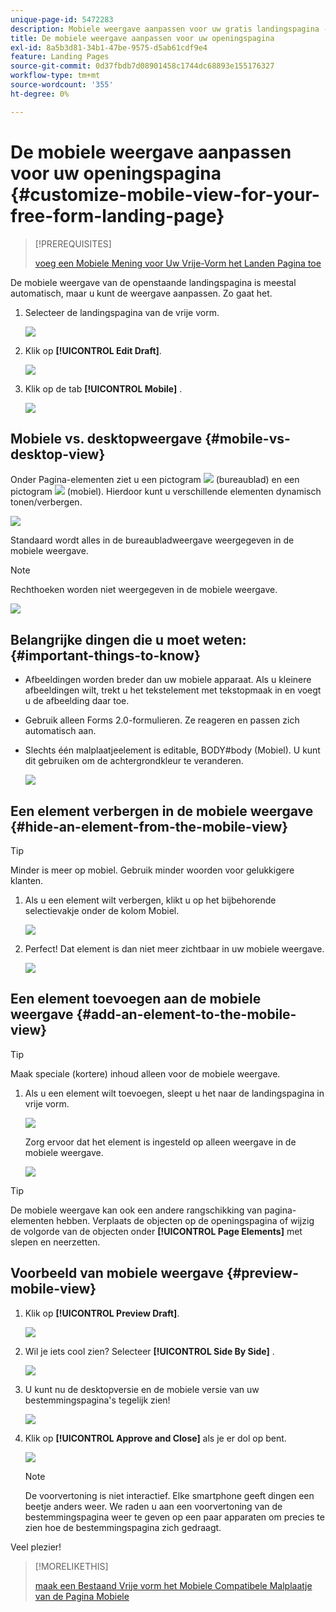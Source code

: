 ```yaml
---
unique-page-id: 5472283
description: Mobiele weergave aanpassen voor uw gratis landingspagina - Marketo Docs - Productdocumentatie
title: De mobiele weergave aanpassen voor uw openingspagina
exl-id: 8a5b3d81-34b1-47be-9575-d5ab61cdf9e4
feature: Landing Pages
source-git-commit: 0d37fbdb7d08901458c1744dc68893e155176327
workflow-type: tm+mt
source-wordcount: '355'
ht-degree: 0%

---
```


# De mobiele weergave aanpassen voor uw openingspagina {#customize-mobile-view-for-your-free-form-landing-page}

>[!PREREQUISITES]
>
>[ voeg een Mobiele Mening voor Uw Vrije-Vorm het Landen Pagina toe ](/help/marketo/product-docs/demand-generation/landing-pages/free-form-landing-pages/add-a-mobile-view-for-your-free-form-landing-page.md)

De mobiele weergave van de openstaande landingspagina is meestal automatisch, maar u kunt de weergave aanpassen. Zo gaat het.

1. Selecteer de landingspagina van de vrije vorm.

   ![](assets/selectlandingapge.jpg)

1. Klik op **[!UICONTROL Edit Draft]**.

   ![](assets/image2015-1-22-18-3a33-3a12.png)

1. Klik op de tab **[!UICONTROL Mobile]** .

   ![](assets/image2015-1-22-18-3a31-3a40.png)

## Mobiele vs. desktopweergave {#mobile-vs-desktop-view}

Onder Pagina-elementen ziet u een pictogram ![](assets/image2015-1-22-18-3a39-3a53.png) (bureaublad) en een pictogram ![](assets/image2015-1-22-18-3a40-3a31.png) (mobiel). Hierdoor kunt u verschillende elementen dynamisch tonen/verbergen.

![](assets/image2015-5-21-15-3a9-3a34.png)

Standaard wordt alles in de bureaubladweergave weergegeven in de mobiele weergave.

>[!NOTE]
>
>Rechthoeken worden niet weergegeven in de mobiele weergave.

![](assets/image2015-5-21-15-3a12-3a2.png)

## Belangrijke dingen die u moet weten: {#important-things-to-know}

* Afbeeldingen worden breder dan uw mobiele apparaat. Als u kleinere afbeeldingen wilt, trekt u het tekstelement met tekstopmaak in en voegt u de afbeelding daar toe.
* Gebruik alleen Forms 2.0-formulieren. Ze reageren en passen zich automatisch aan.
* Slechts één malplaatjeelement is editable, BODY#body (Mobiel). U kunt dit gebruiken om de achtergrondkleur te veranderen.

  ![](assets/image2015-5-21-15-3a15-3a47.png)

## Een element verbergen in de mobiele weergave {#hide-an-element-from-the-mobile-view}

>[!TIP]
>
>Minder is meer op mobiel. Gebruik minder woorden voor gelukkigere klanten.

1. Als u een element wilt verbergen, klikt u op het bijbehorende selectievakje onder de kolom Mobiel.

   ![](assets/image2015-5-21-15-3a28-3a17.png)

1. Perfect! Dat element is dan niet meer zichtbaar in uw mobiele weergave.

   ![](assets/image2015-5-21-15-3a30-3a17.png)

## Een element toevoegen aan de mobiele weergave {#add-an-element-to-the-mobile-view}

>[!TIP]
>
>Maak speciale (kortere) inhoud alleen voor de mobiele weergave.

1. Als u een element wilt toevoegen, sleept u het naar de landingspagina in vrije vorm.

   ![](assets/image2015-5-21-15-3a32-3a22.png)

   Zorg ervoor dat het element is ingesteld op alleen weergave in de mobiele weergave.

   ![](assets/image2015-5-21-15-3a35-3a29.png)

>[!TIP]
>
>De mobiele weergave kan ook een andere rangschikking van pagina-elementen hebben. Verplaats de objecten op de openingspagina of wijzig de volgorde van de objecten onder **[!UICONTROL Page Elements]** met slepen en neerzetten.

## Voorbeeld van mobiele weergave {#preview-mobile-view}

1. Klik op **[!UICONTROL Preview Draft]**.

   ![](assets/image2015-5-21-15-3a36-3a35.png)

1. Wil je iets cool zien? Selecteer **[!UICONTROL Side By Side]** .

   ![](assets/image2015-1-22-20-3a2-3a15.png)

1. U kunt nu de desktopversie en de mobiele versie van uw bestemmingspagina&#39;s tegelijk zien!

   ![](assets/image2015-1-22-20-3a3-3a22.png)

1. Klik op **[!UICONTROL Approve and Close]** als je er dol op bent.

   ![](assets/image2015-1-22-20-3a5-3a36.png)

   >[!NOTE]
   >
   >De voorvertoning is niet interactief. Elke smartphone geeft dingen een beetje anders weer. We raden u aan een voorvertoning van de bestemmingspagina weer te geven op een paar apparaten om precies te zien hoe de bestemmingspagina zich gedraagt.

Veel plezier!

>[!MORELIKETHIS]
>
>[ maak een Bestaand Vrije vorm het Mobiele Compatibele Malplaatje van de Pagina Mobiele ](/help/marketo/product-docs/demand-generation/landing-pages/landing-page-templates/make-an-existing-free-form-landing-page-template-mobile-compatible.md)
